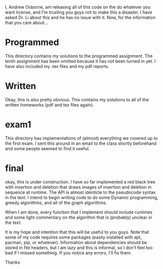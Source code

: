 I, Andrew Osborne, am releasing all of this code on the 
do whatever you want license, and I'm trusting you guys not 
to make this a disaster. 
I have asked Dr. Li about this and he has no issue with it.
Now, for the information that you care about...

# Programmed

This directory contains my solutions to the programmed assignment.
The tenth assignment has been omitted because it has not been turned in
yet. I have also included my .tex files and my pdf reports.

# Written

Okay, this is also pretty obvious. This contains my solutions to all
of the written homeworks (pdf and tex files again).

# exam1

This directory has implementations of (almost) everything we covered up to 
the first exam. I sent this around in an email to the class shortly beforehand
and some people seemed to find it useful.

# final

okay, this is under construction. I have so far implemented a red black tree 
with insertion and deletion that draws images of insertion and deletion
in sequence at runtime. The API is almost identicle to the pseudocode syntax in
the text. I intend to begin writing code to do some 
Dynamic programming, greedy algorithms, and all of the graph algorithms.

When I am done, every function that I implement should include runtimes 
and some light commentary on the algorithm that is (probably) unclear in 
the text. 

It is my hope and intention that this will be useful to you guys. Note that some
of my code requires some packages (easily installed with apt, pacman, pip, or whatever).
Information about dependencies should be stored in file headers, but I am lazy and this
is informal, so I don't feel too bad if I missed something. If you notice any errors,
I'll fix them.

Thanks



